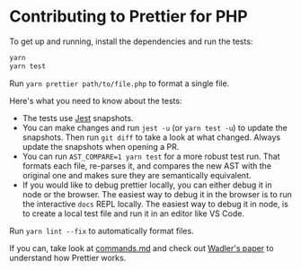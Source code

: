# Contributing to Prettier for PHP

To get up and running, install the dependencies and run the tests:

```bash
yarn
yarn test
```

Run `yarn prettier path/to/file.php` to format a single file.

Here's what you need to know about the tests:

- The tests use [Jest](https://facebook.github.io/jest/) snapshots.
- You can make changes and run `jest -u` (or `yarn test -u`) to update the snapshots. Then run `git diff` to take a look at what changed. Always update the snapshots when opening a PR.
- You can run `AST_COMPARE=1 yarn test` for a more robust test run. That formats each file, re-parses it, and compares the new AST with the original one and makes sure they are semantically equivalent.
- If you would like to debug prettier locally, you can either debug it in node or the browser. The easiest way to debug it in the browser is to run the interactive `docs` REPL locally. The easiest way to debug it in node, is to create a local test file and run it in an editor like VS Code.

Run `yarn lint --fix` to automatically format files.

If you can, take look at [commands.md](https://github.com/prettier/prettier/blob/master/commands.md) and check out [Wadler's paper](http://homepages.inf.ed.ac.uk/wadler/papers/prettier/prettier.pdf) to understand how Prettier works.
